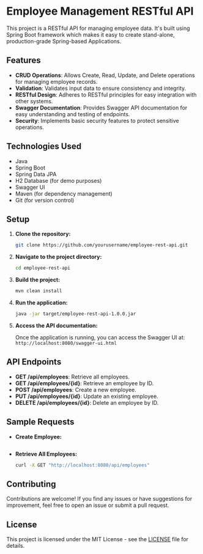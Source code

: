 # Employee Management RESTful API

This project is a RESTful API for managing employee data. It's built using Spring Boot framework which makes it easy to create stand-alone, production-grade Spring-based Applications.

## Features

- **CRUD Operations**: Allows Create, Read, Update, and Delete operations for managing employee records.
- **Validation**: Validates input data to ensure consistency and integrity.
- **RESTful Design**: Adheres to RESTful principles for easy integration with other systems.
- **Swagger Documentation**: Provides Swagger API documentation for easy understanding and testing of endpoints.
- **Security**: Implements basic security features to protect sensitive operations.

## Technologies Used

- Java
- Spring Boot
- Spring Data JPA
- H2 Database (for demo purposes)
- Swagger UI
- Maven (for dependency management)
- Git (for version control)

## Setup

1. **Clone the repository:**

    ```bash
    git clone https://github.com/yourusername/employee-rest-api.git
    ```

2. **Navigate to the project directory:**

    ```bash
    cd employee-rest-api
    ```

3. **Build the project:**

    ```bash
    mvn clean install
    ```

4. **Run the application:**

    ```bash
    java -jar target/employee-rest-api-1.0.0.jar
    ```

5. **Access the API documentation:**

    Once the application is running, you can access the Swagger UI at: `http://localhost:8080/swagger-ui.html`

## API Endpoints

- **GET /api/employees**: Retrieve all employees.
- **GET /api/employees/{id}**: Retrieve an employee by ID.
- **POST /api/employees**: Create a new employee.
- **PUT /api/employees/{id}**: Update an existing employee.
- **DELETE /api/employees/{id}**: Delete an employee by ID.

## Sample Requests

- **Create Employee:**

    ```bash
    

- **Retrieve All Employees:**

    ```bash
    curl -X GET "http://localhost:8080/api/employees"
    ```

## Contributing

Contributions are welcome! If you find any issues or have suggestions for improvement, feel free to open an issue or submit a pull request.

## License

This project is licensed under the MIT License - see the [LICENSE](LICENSE) file for details.
